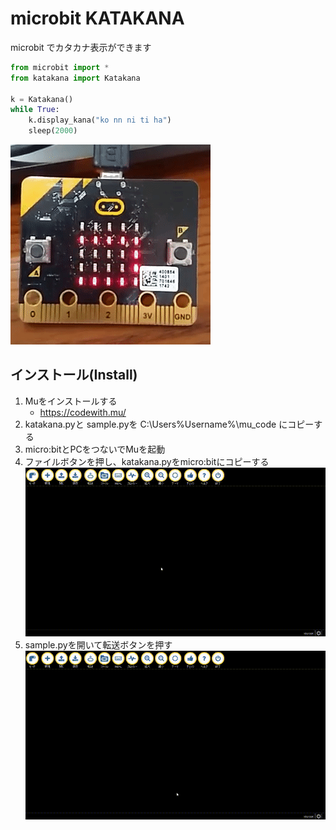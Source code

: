 # microbit KATAKANA
microbit でカタカナ表示ができます


```python
from microbit import *
from katakana import Katakana

k = Katakana()
while True:
    k.display_kana("ko nn ni ti ha")
    sleep(2000)
```
![hello](hello.gif) 

## インストール(Install)

1. Muをインストールする
   * https://codewith.mu/
2. katakana.pyと sample.pyを C:\Users\%Username%\mu_code にコピーする
3. micro:bitとPCをつないでMuを起動
4. ファイルボタンを押し、katakana.pyをmicro:bitにコピーする
![hello](/img/mu000.gif)
5. sample.pyを開いて転送ボタンを押す
![hello](/img/mu001.gif)
